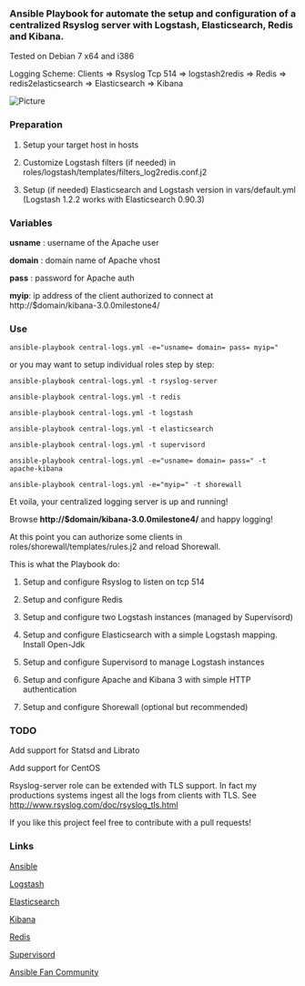### Ansible Playbook for automate the setup and configuration of a centralized Rsyslog server with Logstash, Elasticsearch, Redis and Kibana.

Tested on Debian 7 x64 and i386

Logging Scheme: Clients => Rsyslog Tcp 514 => logstash2redis => Redis => redis2elasticsearch => Elasticsearch => Kibana

![Picture](http://www.servermanaged.it/wp-content/uploads/2013/10/Setup-Logstash-Elasticsearch-Kibana.png)

### Preparation

1. Setup your target host in hosts

2. Customize Logstash filters (if needed) in roles/logstash/templates/filters_log2redis.conf.j2

3. Setup (if needed) Elasticsearch and Logstash version in vars/default.yml (Logstash 1.2.2 works with Elasticsearch 0.90.3)

### Variables

**usname** : username of the Apache user 

**domain** : domain name of Apache vhost

**pass** : password for Apache auth

**myip**: ip address of the client authorized to connect at http://$domain/kibana-3.0.0milestone4/

### Use

`ansible-playbook central-logs.yml -e="usname= domain= pass= myip="`

or you may want to setup individual roles step by step:

`ansible-playbook central-logs.yml -t rsyslog-server`

`ansible-playbook central-logs.yml -t redis`

`ansible-playbook central-logs.yml -t logstash`

`ansible-playbook central-logs.yml -t elasticsearch`

`ansible-playbook central-logs.yml -t supervisord`

`ansible-playbook central-logs.yml -e="usname= domain= pass=" -t apache-kibana`

`ansible-playbook central-logs.yml -e="myip=" -t shorewall`

Et voila, your centralized logging server is up and running!

Browse **http://$domain/kibana-3.0.0milestone4/** and happy logging!

At this point you can authorize some clients in roles/shorewall/templates/rules.j2 and reload Shorewall.

This is what the Playbook do:

1. Setup and configure Rsyslog to listen on tcp 514

2. Setup and configure Redis

3. Setup and configure two Logstash instances (managed by Supervisord)

4. Setup and configure Elasticsearch with a simple Logstash mapping. Install Open-Jdk

5. Setup and configure Supervisord to manage Logstash instances

6. Setup and configure Apache and Kibana 3 with simple HTTP authentication

7. Setup and configure Shorewall (optional but recommended)

### TODO

Add support for Statsd and Librato

Add support for CentOS

Rsyslog-server role can be extended with TLS support. In fact my productions systems ingest all the logs from clients with TLS.
See http://www.rsyslog.com/doc/rsyslog_tls.html

If you like this project feel free to contribute with a pull requests!

### Links

[Ansible](http://www.ansibleworks.com/)

[Logstash](http://www.logstash.net/)

[Elasticsearch](http://www.elasticsearch.org/)

[Kibana](http://www.elasticsearch.org/overview/kibana/)

[Redis](http://redis.io/)

[Supervisord](http://supervisord.org/)

[Ansible Fan Community](https://plus.google.com/u/0/communities/108222183653550371543)
